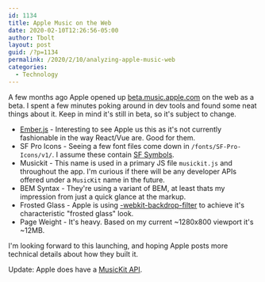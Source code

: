 ```yaml
--- 
id: 1134 
title: Apple Music on the Web
date: 2020-02-10T12:26:56-05:00 
author: Tbolt 
layout: post 
guid: /?p=1134 
permalink: /2020/2/10/analyzing-apple-music-web 
categories: 
  - Technology 
--- 
```


A few months ago Apple opened up [beta.music.apple.com](https://beta.music.apple.com) on the web as a beta. I spent a few minutes poking around in dev tools and found some neat things about it. Keep in mind it's still in beta, so it's subject to change.

* [Ember.js](https://emberjs.com) - Interesting to see Apple us this as it's not currently fashionable in the way React/Vue are. Good for them.
* SF Pro Icons - Seeing a few font files come down in `/fonts/SF-Pro-Icons/v1/`. I assume these contain [SF Symbols](https://developer.apple.com/design/human-interface-guidelines/sf-symbols/overview/).
* Musickit - This name is used in a primary JS file `musickit.js` and throughout the app. I'm curious if there will be any developer APIs offered under a `MusicKit` name in the future.
* BEM Syntax - They're using a variant of BEM, at least thats my impression from just a quick glance at the markup.
* Frosted Glass - Apple is using [-webkit-backdrop-filter](https://webkit.org/demos/backdrop-filter/) to achieve it's characteristic "frosted glass" look. 
* Page Weight - It's heavy. Based on my current ~1280x800 viewport it's ~12MB. 

I'm looking forward to this launching, and hoping Apple posts more technical details about how they built it.

Update: Apple does have a [MusicKit API](https://developer.apple.com/musickit/).
